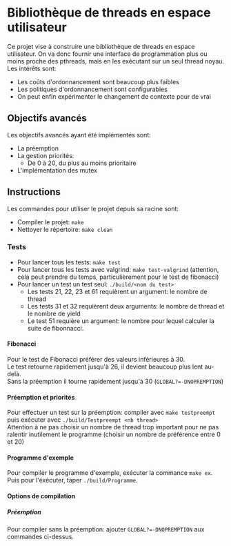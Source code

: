 Bibliothèque de threads en espace utilisateur
==============================================

Ce projet vise à construire une bibliothèque de threads en espace utilisateur. On va donc fournir une interface de programmation plus ou moins proche des pthreads, mais en les exécutant sur un seul thread noyau. Les intérêts sont:

   * Les coûts d'ordonnancement sont beaucoup plus faibles
   * Les politiques d'ordonnancement sont configurables
   * On peut enfin expérimenter le changement de contexte pour de vrai

Objectifs avancés
------------------------

Les objectifs avancés ayant été implémentés sont:

 - La préemption
 - La gestion priorités:
	 - De 0 à 20, du plus au moins prioritaire
 - L'implémentation des mutex

Instructions 
-----------------
Les commandes pour utiliser le projet depuis sa racine sont:

 - Compiler le projet: `make`
 - Nettoyer le répertoire: `make clean`

### Tests

- Pour lancer tous les tests: `make test`
- Pour lancer tous les tests avec valgrind: `make test-valgrind` (attention, cela peut prendre du temps, particulièrement pour le test de fibonacci)
- Pour lancer un test un test seul: `./build/<nom du test>`
  - Les tests 21, 22, 23 et 61 requièrent un argument: le nombre de thread
  - Les tests 31 et 32 requièrent deux arguments: le nombre de thread et le nombre de yield
  - Le test 51 requière un argument: le nombre pour lequel calculer la suite de fibonnacci.

#### Fibonacci
Pour le test de Fibonacci préférer des valeurs inférieures à 30. <br>
Le test retourne rapidement jusqu'à 26, il devient beaucoup plus lent au-delà. <br>
Sans la préemption il tourne rapidement jusqu'à 30 (`GLOBAL?=-DNOPREMPTION`)

#### Préemption et priorités

Pour effectuer un test sur la préemption: compiler avec `make testpreempt` puis exécuter avec `./build/Testpreempt <nb thread>` <br>
Attention à ne pas choisir un nombre de thread trop important pour ne pas ralentir inutilement le programme (choisir un nombre de préférence entre 0 et 20)

#### Programme d'exemple

Pour compiler le programme d'exemple, exécuter la commance `make ex`. <br>
Puis pour l'éxécuter, taper `./build/Programme`.

#### Options de compilation

##### Préemption

Pour compiler sans la préemption: ajouter `GLOBAL?=-DNOPREMPTION` aux commandes ci-dessus.

